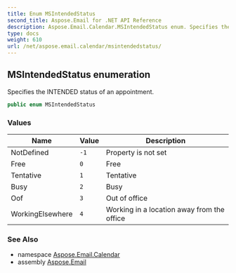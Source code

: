 ```yaml
---
title: Enum MSIntendedStatus
second_title: Aspose.Email for .NET API Reference
description: Aspose.Email.Calendar.MSIntendedStatus enum. Specifies the INTENDED status of an appointment
type: docs
weight: 610
url: /net/aspose.email.calendar/msintendedstatus/
---
```

## MSIntendedStatus enumeration

Specifies the INTENDED status of an appointment.

```csharp
public enum MSIntendedStatus
```

### Values

| Name | Value | Description |
| --- | --- | --- |
| NotDefined | `-1` | Property is not set |
| Free | `0` | Free |
| Tentative | `1` | Tentative |
| Busy | `2` | Busy |
| Oof | `3` | Out of office |
| WorkingElsewhere | `4` | Working in a location away from the office |

### See Also

* namespace [Aspose.Email.Calendar](../../aspose.email.calendar/)
* assembly [Aspose.Email](../../)


